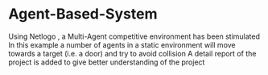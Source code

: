 # Agent-Based-System
Using Netlogo , a Multi-Agent competitive environment has been stimulated
In this example a number of agents in a static environment will move towards a target (i.e. a door) and try to avoid collision
A detail report of the project is added to give better understanding of the project
